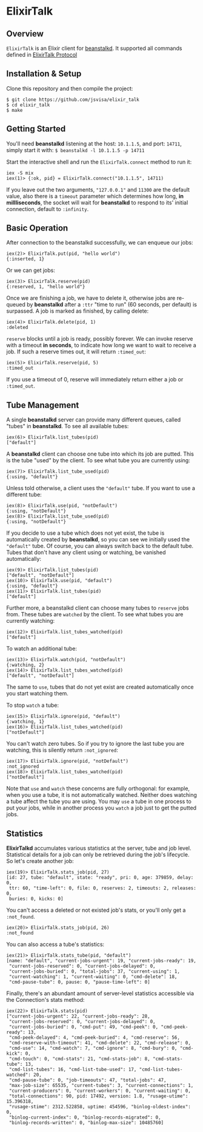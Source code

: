 # ElixirTalk

## Overview
`ElixirTalk` is an Elixir client for [beanstalkd](http://kr.github.com/beanstalkd/).
It supported all commands defined in [ElixirTalk Protocol](https://raw.github.com/kr/beanstalkd/master/doc/protocol.txt)

## Installation & Setup
Clone this repository and then compile the project:

    $ git clone https://github.com/jsvisa/elixir_talk
    $ cd elixir_talk
    $ make

## Getting Started
You'll need **beanstalkd** listening at the host: `10.1.1.5`, and port: `14711`, simply start it with:
`$ beanstalkd -l 10.1.1.5 -p 14711`

Start the interactive shell and run the `ElixirTalk.connect` method to run it:

    iex -S mix
    iex(1)> {:ok, pid} = ElixirTalk.connect("10.1.1.5", 14711)
If you leave out the two arguments, `"127.0.0.1"` and `11300` are the default value, also there is a `timeout` parameter
which determines how long, **in millliseconds**, the socket will wait for **beanstalkd** to respond to its' initial
connection, default to `:infinity`.

## Basic Operation
After connection to the beanstalkd successfully, we can enqueue our jobs:

    iex(2)> ElixirTalk.put(pid, "hello world")
    {:inserted, 1}

Or we can get jobs:

    iex(3)> ElixirTalk.reserve(pid)
    {:reserved, 1, "hello world"}

Once we are finishing a job, we have to delete it, otherwise jobs are re-queued by **beanstalkd**
after a `:ttr` "time to run" (60 seconds, per default) is surpassed. A job is marked as finished, by calling delete:

    iex(4)> ElixirTalk.delete(pid, 1)
    :deleted

`reserve` blocks until a job is ready, possibly forever. We can invoke reserve with a timeout **in seconds**,
to indicate how long we want to wait to receive a job. If such a reserve times out, it will return `:timed_out`:

    iex(5)> ElixirTalk.reserve(pid, 5)
    :timed_out

If you use a timeout of 0, reserve will immediately return either a job or `:timed_out`.

## Tube Management

A single **beanstalkd** server can provide many different queues, called "tubes" in **beanstalkd**.
To see all available tubes:

    iex(6)> ElixirTalk.list_tubes(pid)
    ["default"]

A **beanstalkd** client can choose one tube into which its job are putted. This is the tube "used" by the client.
To see what tube you are currently using:

    iex(7)> ElixirTalk.list_tube_used(pid)
    {:using, "default"}

Unless told otherwise, a client uses the `"default"` tube. If you want to use a different tube:

    iex(8)> ElixirTalk.use(pid, "notDefault")
    {:using, "notDefault"}
    iex(8)> ElixirTalk.list_tube_used(pid)
    {:using, "notDefault"}

If you decide to use a tube which does not yet exist, the tube is automatically created by **beanstalkd**, so you can see
we initially used the `"default"` tube. Of course, you can always switch back to the default tube.
Tubes that don't have any client using or watching, be vanished automatically:

    iex(9)> ElixirTalk.list_tubes(pid)
    ["default", "notDefault"]
    iex(10)> ElixirTalk.use(pid, "default")
    {:using, "default"}
    iex(11)> ElixirTalk.list_tubes(pid)
    ["default"]

Further more, a beanstalkd client can choose many tubes to `reserve` jobs from. These tubes are `watched` by the client.
To see what tubes you are currently watching:

    iex(12)> ElixirTalk.list_tubes_watched(pid)
    ["default"]

To watch an additional tube:

    iex(13)> ElixirTalk.watch(pid, "notDefault")
    {:watching, 2}
    iex(14)> ElixirTalk.list_tubes_watched(pid)
    ["default", "notDefault"]

The same to `use`, tubes that do not yet exist are created automatically once you start watching them.

To stop `watch` a tube:

    iex(15)> ElixirTalk.ignore(pid, "default")
    {:watching, 1}
    iex(16)> ElixirTalk.list_tubes_watched(pid)
    ["notDefault"]

You can't watch zero tubes. So if you try to ignore the last tube you are watching, this is silently return `:not_ignored`:

    iex(17)> ElixirTalk.ignore(pid, "notDefault")
    :not_ignored
    iex(18)> ElixirTalk.list_tubes_watched(pid)
    ["notDefault"]

Note that `use` and `watch` these concerns are fully orthogonal: for example, when you use a tube, it is not
automatically watched. Neither does watching a tube affect the tube you are using. You may `use` a tube in one process
to put your jobs, while in another process you `watch` a job just to get the putted jobs.

## Statistics

**ElixirTalkd** accumulates various statistics at the server, tube and job level. Statistical details for a job can only be retrieved during the job's lifecycle. So let's create another job:

    iex(19)> ElixirTalk.stats_job(pid, 27)
    [id: 27, tube: "default", state: "ready", pri: 0, age: 379859, delay: 0,
     ttr: 60, "time-left": 0, file: 0, reserves: 2, timeouts: 2, releases: 0,
     buries: 0, kicks: 0]

You can't access a deleted or not existed job's stats, or you'll only get a `:not_found`.

    iex(20)> ElixirTalk.stats_job(pid, 26)
    :not_found

You can also access a tube's statistics:

    iex(21)> ElixirTalk.stats_tube(pid, "default")
    [name: "default", "current-jobs-urgent": 19, "current-jobs-ready": 19,
     "current-jobs-reserved": 0, "current-jobs-delayed": 0,
     "current-jobs-buried": 0, "total-jobs": 37, "current-using": 1,
     "current-watching": 1, "current-waiting": 0, "cmd-delete": 18,
     "cmd-pause-tube": 0, pause: 0, "pause-time-left": 0]

Finally, there's an abundant amount of server-level statistics accessible via the Connection's stats method:

    iex(22)> ElixirTalk.stats(pid)
    ["current-jobs-urgent": 22, "current-jobs-ready": 28,
     "current-jobs-reserved": 0, "current-jobs-delayed": 0,
     "current-jobs-buried": 0, "cmd-put": 49, "cmd-peek": 0, "cmd-peek-ready": 13,
     "cmd-peek-delayed": 4, "cmd-peek-buried": 4, "cmd-reserve": 56,
     "cmd-reserve-with-timeout": 41, "cmd-delete": 22, "cmd-release": 0,
     "cmd-use": 14, "cmd-watch": 7, "cmd-ignore": 8, "cmd-bury": 0, "cmd-kick": 0,
     "cmd-touch": 0, "cmd-stats": 21, "cmd-stats-job": 8, "cmd-stats-tube": 13,
     "cmd-list-tubes": 16, "cmd-list-tube-used": 17, "cmd-list-tubes-watched": 20,
     "cmd-pause-tube": 0, "job-timeouts": 47, "total-jobs": 47,
     "max-job-size": 65535, "current-tubes": 3, "current-connections": 1,
     "current-producers": 0, "current-workers": 0, "current-waiting": 0,
     "total-connections": 90, pid: 17492, version: 1.8, "rusage-utime": 15.396318,
     "rusage-stime": 2312.522858, uptime: 454596, "binlog-oldest-index": 0,
     "binlog-current-index": 0, "binlog-records-migrated": 0,
     "binlog-records-written": 0, "binlog-max-size": 10485760]


